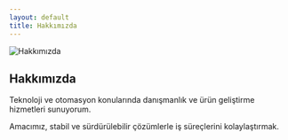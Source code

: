 ```yaml
---
layout: default
title: Hakkımızda
---
```


<section class="container section">
  <img src="{{ '/assets/images/about-banner.svg' | relative_url }}" alt="Hakkımızda">
  <h1>Hakkımızda</h1>
  <p>Teknoloji ve otomasyon konularında danışmanlık ve ürün geliştirme hizmetleri sunuyorum.</p>
  <p>Amacımız, stabil ve sürdürülebilir çözümlerle iş süreçlerini kolaylaştırmak.</p>
</section>
